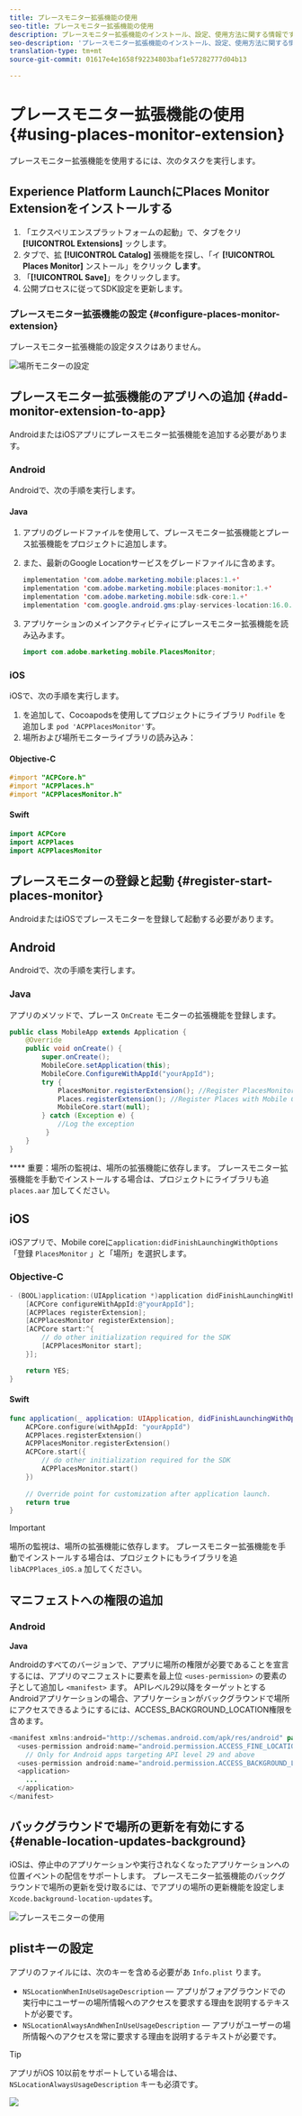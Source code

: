 ```yaml
---
title: プレースモニター拡張機能の使用
seo-title: プレースモニター拡張機能の使用
description: プレースモニター拡張機能のインストール、設定、使用方法に関する情報です。
seo-description: 'プレースモニター拡張機能のインストール、設定、使用方法に関する情報です。 '
translation-type: tm+mt
source-git-commit: 01617e4e1658f92234803baf1e57282777d04b13

---
```



# プレースモニター拡張機能の使用 {#using-places-monitor-extension}

プレースモニター拡張機能を使用するには、次のタスクを実行します。

## Experience Platform LaunchにPlaces Monitor Extensionをインストールする

1. 「エクスペリエンスプラットフォームの起動」で、タブをクリ **[!UICONTROL Extensions]** ックします。
2. タブで、拡 **[!UICONTROL Catalog]** 張機能を探し、「イ **[!UICONTROL Places Monitor]** ンストール」をクリック **します**。
3. 「**[!UICONTROL Save]**」をクリックします。
4. 公開プロセスに従ってSDK設定を更新します。

### プレースモニター拡張機能の設定 {#configure-places-monitor-extension}

プレースモニター拡張機能の設定タスクはありません。

![場所モニターの設定](/help/assets/configure_places_monitor.png)

## プレースモニター拡張機能のアプリへの追加 {#add-monitor-extension-to-app}

AndroidまたはiOSアプリにプレースモニター拡張機能を追加する必要があります。

### Android

Androidで、次の手順を実行します。

#### Java

1. アプリのグレードファイルを使用して、プレースモニター拡張機能とプレース拡張機能をプロジェクトに追加します。

2. また、最新のGoogle Locationサービスをグレードファイルに含めます。

   ```java
   implementation 'com.adobe.marketing.mobile:places:1.+'
   implementation 'com.adobe.marketing.mobile:places-monitor:1.+'
   implementation 'com.adobe.marketing.mobile:sdk-core:1.+'
   implementation 'com.google.android.gms:play-services-location:16.0.0'
   ```

3. アプリケーションのメインアクティビティにプレースモニター拡張機能を読み込みます。

   ```java
   import com.adobe.marketing.mobile.PlacesMonitor;
   ```

### iOS

iOSで、次の手順を実行します。

1. を追加して、Cocoapodsを使用してプロジェクトにライブラリ `Podfile` を追加しま `pod 'ACPPlacesMonitor'`す。
2. 場所および場所モニターライブラリの読み込み：

#### Objective-C

```objectivec
#import "ACPCore.h"
#import "ACPPlaces.h"
#import "ACPPlacesMonitor.h"
```

#### Swift

```swift
import ACPCore
import ACPPlaces
import ACPPlacesMonitor
```


## プレースモニターの登録と起動 {#register-start-places-monitor}

AndroidまたはiOSでプレースモニターを登録して起動する必要があります。

## Android

Androidで、次の手順を実行します。

### Java

アプリのメソッドで、プレース `OnCreate` モニターの拡張機能を登録します。

```java
public class MobileApp extends Application {
    @Override
    public void onCreate() {
        super.onCreate();
        MobileCore.setApplication(this);
        MobileCore.ConfigureWithAppId("yourAppId");
        try {
            PlacesMonitor.registerExtension(); //Register PlacesMonitor with Mobile Core
            Places.registerExtension(); //Register Places with Mobile Core
            MobileCore.start(null);
        } catch (Exception e) {
            //Log the exception
         }
    }
}
```

**** 重要：場所の監視は、場所の拡張機能に依存します。 プレースモニター拡張機能を手動でインストールする場合は、プロジェクトにライブラリも追 `places.aar` 加してください。

## iOS

iOSアプリで、Mobile coreに`application:didFinishLaunchingWithOptions`「登録 `PlacesMonitor` 」と「場所」を選択します。

### Objective-C

```objectivec
- (BOOL)application:(UIApplication *)application didFinishLaunchingWithOptions:(NSDictionary*)launchOptions {
    [ACPCore configureWithAppId:@"yourAppId"];
    [ACPPlaces registerExtension];
    [ACPPlacesMonitor registerExtension];
    [ACPCore start:^{            
        // do other initialization required for the SDK
        [ACPPlacesMonitor start];
    }];

    return YES; 
}
```

#### Swift

```swift
func application(_ application: UIApplication, didFinishLaunchingWithOptions launchOptions: [UIApplication.LaunchOptionsKey: Any]?) -> Bool {
    ACPCore.configure(withAppId: "yourAppId")
    ACPPlaces.registerExtension()       
    ACPPlacesMonitor.registerExtension()
    ACPCore.start({
        // do other initialization required for the SDK
        ACPPlacesMonitor.start()
    })
    
    // Override point for customization after application launch.        
    return true
}
```

>[!IMPORTANT]
>
>場所の監視は、場所の拡張機能に依存します。 プレースモニター拡張機能を手動でインストールする場合は、プロジェクトにもライブラリを追 `libACPPlaces_iOS.a` 加してください。


## マニフェストへの権限の追加

### Android

**Java**

Androidのすべてのバージョンで、アプリに場所の権限が必要であることを宣言するには、アプリのマニフェストに要素を最上位 `<uses-permission>` の要素の子として追加し `<manifest>` ます。 APIレベル29以降をターゲットとするAndroidアプリケーションの場合、アプリケーションがバックグラウンドで場所にアクセスできるようにするには、ACCESS_BACKGROUND_LOCATION権限を含めます。

```java
<manifest xmlns:android="http://schemas.android.com/apk/res/android" package="com.adobe.placesapp">
  <uses-permission android:name="android.permission.ACCESS_FINE_LOCATION" />
    // Only for Android apps targeting API level 29 and above
  <uses-permission android:name="android.permission.ACCESS_BACKGROUND_LOCATION" /> 
  <application>        
    ...    
  </application>
</manifest>
```


## バックグラウンドで場所の更新を有効にする {#enable-location-updates-background}

iOSは、停止中のアプリケーションや実行されなくなったアプリケーションへの位置イベントの配信をサポートします。 プレースモニター拡張機能のバックグラウンドで場所の更新を受け取るには、でアプリの場所の更新機能を設定しま `Xcode.background-location-updates`す。

![プレースモニターの使用](/help/assets/using-the-places-monitor_1.png)

## plistキーの設定

アプリのファイルには、次のキーを含める必要があ `Info.plist` ります。

* `NSLocationWhenInUseUsageDescription`  — アプリがフォアグラウンドでの実行中にユーザーの場所情報へのアクセスを要求する理由を説明するテキストが必要です。
* `NSLocationAlwaysAndWhenInUseUsageDescription`  — アプリがユーザーの場所情報へのアクセスを常に要求する理由を説明するテキストが必要です。

>[!TIP]
>
>アプリがiOS 10以前をサポートしている場合は、 `NSLocationAlwaysUsageDescription` キーも必須です。

![](/help/assets/using-the-places-monitor_2.png)

